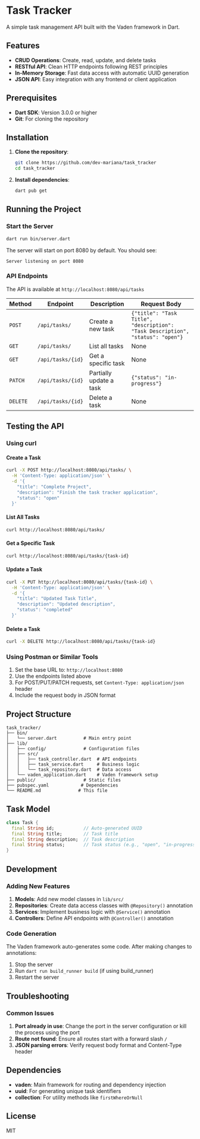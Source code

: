 # Task Tracker

A simple task management API built with the Vaden framework in Dart.

## Features

- **CRUD Operations**: Create, read, update, and delete tasks
- **RESTful API**: Clean HTTP endpoints following REST principles
- **In-Memory Storage**: Fast data access with automatic UUID generation
- **JSON API**: Easy integration with any frontend or client application

## Prerequisites

- **Dart SDK**: Version 3.0.0 or higher
- **Git**: For cloning the repository

## Installation

1. **Clone the repository**:

   ```bash
   git clone https://github.com/dev-mariana/task_tracker
   cd task_tracker
   ```

2. **Install dependencies**:
   ```bash
   dart pub get
   ```

## Running the Project

### Start the Server

```bash
dart run bin/server.dart
```

The server will start on port 8080 by default. You should see:

```
Server listening on port 8080
```

### API Endpoints

The API is available at `http://localhost:8080/api/tasks`

| Method   | Endpoint          | Description             | Request Body                                                                   |
| -------- | ----------------- | ----------------------- | ------------------------------------------------------------------------------ |
| `POST`   | `/api/tasks/`     | Create a new task       | `{"title": "Task Title", "description": "Task Description", "status": "open"}` |
| `GET`    | `/api/tasks/`     | List all tasks          | None                                                                           |
| `GET`    | `/api/tasks/{id}` | Get a specific task     | None                                                                           |
| `PATCH`  | `/api/tasks/{id}` | Partially update a task | `{"status": "in-progress"}`                                                    |
| `DELETE` | `/api/tasks/{id}` | Delete a task           | None                                                                           |

## Testing the API

### Using curl

#### Create a Task

```bash
curl -X POST http://localhost:8080/api/tasks/ \
  -H 'Content-Type: application/json' \
  -d '{
    "title": "Complete Project",
    "description": "Finish the task tracker application",
    "status": "open"
  }'
```

#### List All Tasks

```bash
curl http://localhost:8080/api/tasks/
```

#### Get a Specific Task

```bash
curl http://localhost:8080/api/tasks/{task-id}
```

#### Update a Task

```bash
curl -X PUT http://localhost:8080/api/tasks/{task-id} \
  -H 'Content-Type: application/json' \
  -d '{
    "title": "Updated Task Title",
    "description": "Updated description",
    "status": "completed"
  }'
```

#### Delete a Task

```bash
curl -X DELETE http://localhost:8080/api/tasks/{task-id}
```

### Using Postman or Similar Tools

1. Set the base URL to: `http://localhost:8080`
2. Use the endpoints listed above
3. For POST/PUT/PATCH requests, set `Content-Type: application/json` header
4. Include the request body in JSON format

## Project Structure

```
task_tracker/
├── bin/
│   └── server.dart          # Main entry point
├── lib/
│   ├── config/              # Configuration files
│   ├── src/
│   │   ├── task_controller.dart  # API endpoints
│   │   ├── task_service.dart     # Business logic
│   │   └── task_repository.dart  # Data access
│   └── vaden_application.dart    # Vaden framework setup
├── public/                  # Static files
├── pubspec.yaml            # Dependencies
└── README.md              # This file
```

## Task Model

```dart
class Task {
  final String id;           // Auto-generated UUID
  final String title;        // Task title
  final String description;  // Task description
  final String status;       // Task status (e.g., "open", "in-progress", "completed")
}
```

## Development

### Adding New Features

1. **Models**: Add new model classes in `lib/src/`
2. **Repositories**: Create data access classes with `@Repository()` annotation
3. **Services**: Implement business logic with `@Service()` annotation
4. **Controllers**: Define API endpoints with `@Controller()` annotation

### Code Generation

The Vaden framework auto-generates some code. After making changes to annotations:

1. Stop the server
2. Run `dart run build_runner build` (if using build_runner)
3. Restart the server

## Troubleshooting

### Common Issues

1. **Port already in use**: Change the port in the server configuration or kill the process using the port
2. **Route not found**: Ensure all routes start with a forward slash `/`
3. **JSON parsing errors**: Verify request body format and Content-Type header

## Dependencies

- **vaden**: Main framework for routing and dependency injection
- **uuid**: For generating unique task identifiers
- **collection**: For utility methods like `firstWhereOrNull`

## License

MIT
